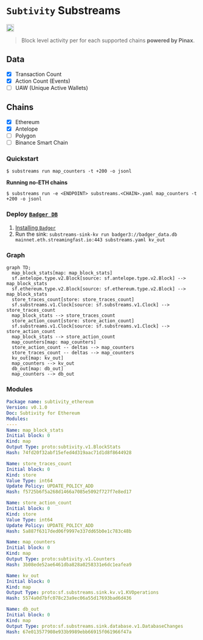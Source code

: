 # `Subtivity` Substreams

[<img alt="GitHub Workflow Status" src="https://img.shields.io/github/actions/workflow/status/pinax-network/subtivity-substreams/ci.yml?branch=main&style=for-the-badge" height="20">](https://github.com/pinax-network/subtivity-substreams/actions?query=branch%3Amain)

> Block level activity per for each supported chains **powered by Pinax**.

## Data

- [x] Transaction Count
- [x] Action Count (Events)
- [ ] UAW (Unique Active Wallets)

## Chains

- [x] Ethereum
- [x] Antelope
- [ ] Polygon
- [ ] Binance Smart Chain

### Quickstart

```
$ substreams run map_counters -t +200 -o jsonl
```

**Running no-ETH chains**

```
$ substreams run -e <ENDPOINT> substreams.<CHAIN>.yaml map_counters -t +200 -o jsonl
```

### Deploy [`Badger DB`](https://github.com/dgraph-io/badger)

1. [Installing `Badger`](https://github.com/dgraph-io/badger#installing)
2. Run the sink: `substreams-sink-kv run badger3://badger_data.db mainnet.eth.streamingfast.io:443 substreams.yaml kv_out`


### Graph

```mermaid
graph TD;
  map_block_stats[map: map_block_stats]
  sf.antelope.type.v2.Block[source: sf.antelope.type.v2.Block] --> map_block_stats
  sf.ethereum.type.v2.Block[source: sf.ethereum.type.v2.Block] --> map_block_stats
  store_traces_count[store: store_traces_count]
  sf.substreams.v1.Clock[source: sf.substreams.v1.Clock] --> store_traces_count
  map_block_stats --> store_traces_count
  store_action_count[store: store_action_count]
  sf.substreams.v1.Clock[source: sf.substreams.v1.Clock] --> store_action_count
  map_block_stats --> store_action_count
  map_counters[map: map_counters]
  store_action_count -- deltas --> map_counters
  store_traces_count -- deltas --> map_counters
  kv_out[map: kv_out]
  map_counters --> kv_out
  db_out[map: db_out]
  map_counters --> db_out
```

### Modules

```yaml
Package name: subtivity_ethereum
Version: v0.1.0
Doc: Subtivity for Ethereum
Modules:
----
Name: map_block_stats
Initial block: 0
Kind: map
Output Type: proto:subtivity.v1.BlockStats
Hash: 74fd20f32abf15efed4d319aac71d1d8f8644928

Name: store_traces_count
Initial block: 0
Kind: store
Value Type: int64
Update Policy: UPDATE_POLICY_ADD
Hash: f5725b6f5a268d1466a7085e5092f727f7e8ed17

Name: store_action_count
Initial block: 0
Kind: store
Value Type: int64
Update Policy: UPDATE_POLICY_ADD
Hash: 5a887f6317ded06f9997e337dd65b0e1c783c48b

Name: map_counters
Initial block: 0
Kind: map
Output Type: proto:subtivity.v1.Counters
Hash: 3b08ede52ae6461dba828a0258331e6dc1eafea9

Name: kv_out
Initial block: 0
Kind: map
Output Type: proto:sf.substreams.sink.kv.v1.KVOperations
Hash: 5574a0d7bfc078c23a9ec06a55d17693bad6d436

Name: db_out
Initial block: 0
Kind: map
Output Type: proto:sf.substreams.sink.database.v1.DatabaseChanges
Hash: 67e013577908e933b9989ebb66915f061966f47a
```
